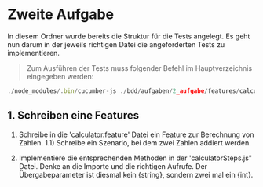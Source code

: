 # Zweite Aufgabe

In diesem Ordner wurde bereits die Struktur für die Tests angelegt.
Es geht nun darum in der jeweils richtigen Datei die angeforderten Tests zu implementieren.

> Zum Ausführen der Tests muss folgender Befehl im Hauptverzeichnis eingegeben werden:

```JavaScript
./node_modules/.bin/cucumber-js ./bdd/aufgaben/2_aufgabe/features/calculator.feature
```

## 1. Schreiben eine Features

1) Schreibe in  die 'calculator.feature' Datei ein Feature zur Berechnung von Zahlen.
  1.1) Schreibe ein Szenario, bei dem zwei Zahlen addiert werden.

2) Implementiere die entsprechenden Methoden in der 'calculatorSteps.js" Datei. Denke an die Importe und die richtigen Aufrufe.
   Der Übergabeparameter ist diesmal kein {string}, sondern zwei mal ein {int}.
